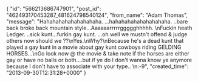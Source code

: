  {
   "id": "566213686747901",
   "post_id": "462493170453287_481624798540124",
   "from_name": "Adam Thomas",
   "message": "Hahahahahahahahahaha. ...hahahahahahahahahaha. ..bare back broke back mountain style...Aaaaaarrrrrggggghhhhh. \nFuckin heath Ledger. ..sick kunt...furkin gay kunt. ...oh well we mustn't offend & judge others now should we ??\nYes.\nWhy?\nBecause he's a dead kunt that played a gay kunt in a movie about gay  kunt cowboys riding GELDING HORSES...\nGo look now @ the movie & take note if the horses are either gay or have no balls or both....but if ye do I don't wanna know ye anymore because I don't have to associate with your type.. \n:-9",
   "created_time": "2013-09-30T12:31:28+0000"
 }
